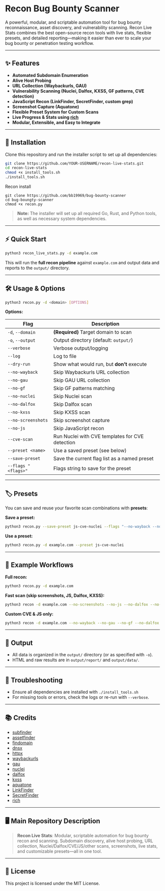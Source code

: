# Recon Bug Bounty Scanner

A powerful, modular, and scriptable automation tool for bug bounty reconnaissance, asset discovery, and vulnerability scanning. Recon Live Stats combines the best open-source recon tools with live stats, flexible presets, and detailed reporting—making it easier than ever to scale your bug bounty or penetration testing workflow.

---

## ✨ Features

- **Automated Subdomain Enumeration**
- **Alive Host Probing**
- **URL Collection (Waybackurls, GAU)**
- **Vulnerability Scanning (Nuclei, Dalfox, KXSS, GF patterns, CVE detection)**
- **JavaScript Recon (LinkFinder, SecretFinder, custom grep)**
- **Screenshot Capture (Aquatone)**
- **Flexible Preset System for Custom Scans**
- **Live Progress & Stats using [rich](https://github.com/Textualize/rich)**
- **Modular, Extensible, and Easy to Integrate**

---

## 🚀 Installation

Clone this repository and run the installer script to set up all dependencies:

```bash
git clone https://github.com/YOUR-USERNAME/recon-live-stats.git
cd recon-live-stats
chmod +x install_tools.sh
./install_tools.sh
```

Recon install 
```
git clone https://github.com/bb19969/bug-bounty-scanner
cd bug-boungty-scanner
chmod +x recon.py
```
> **Note:** The installer will set up all required Go, Rust, and Python tools, as well as necessary system dependencies.

---

## ⚡️ Quick Start

```bash
python3 recon_live_stats.py -d example.com
```

This will run the **full recon pipeline** against `example.com` and output data and reports to the `output/` directory.

---

## 🛠️ Usage & Options

```bash
python3 recon.py -d <domain> [OPTIONS]
```

**Options:**

| Flag                | Description                                          |
|---------------------|------------------------------------------------------|
| `-d`, `--domain`    | **(Required)** Target domain to scan                 |
| `-o`, `--output`    | Output directory (default: `output/`)                |
| `--verbose`         | Verbose output/logging                               |
| `--log`             | Log to file                                          |
| `--dry-run`         | Show what would run, but **don’t** execute           |
| `--no-wayback`      | Skip Waybackurls URL collection                      |
| `--no-gau`          | Skip GAU URL collection                              |
| `--no-gf`           | Skip GF patterns matching                            |
| `--no-nuclei`       | Skip Nuclei scan                                     |
| `--no-dalfox`       | Skip Dalfox scan                                     |
| `--no-kxss`         | Skip KXSS scan                                       |
| `--no-screenshots`  | Skip screenshot capture                              |
| `--no-js`           | Skip JavaScript recon                                |
| `--cve-scan`        | Run Nuclei with CVE templates for CVE detection      |
| `--preset <name>`   | Use a saved preset (see below)                       |
| `--save-preset`     | Save the current flag list as a named preset         |
| `--flags "<flags>"` | Flags string to save for the preset                  |

---

## 🏷️ Presets

You can save and reuse your favorite scan combinations with **presets**:

**Save a preset:**
```bash
python3 recon.py --save-preset js-cve-nuclei --flags "--no-wayback --no-gau --no-gf --no-dalfox --no-kxss --no-screenshots --cve-scan"
```

**Use a preset:**
```bash
python3 recon.py -d example.com --preset js-cve-nuclei
```

---

## 📝 Example Workflows

**Full recon:**
```bash
python3 recon.py -d example.com
```

**Fast scan (skip screenshots, JS, Dalfox, KXSS):**
```bash
python3 recon -d example.com --no-screenshots --no-js --no-dalfox --no-kxss
```

**Custom CVE & JS only:**
```bash
python3 recon -d example.com --no-wayback --no-gau --no-gf --no-dalfox --no-kxss --no-screenshots --cve-scan
```

---

## 📂 Output

- All data is organized in the `output/` directory (or as specified with `-o`).
- HTML and raw results are in `output/report/` and `output/data/`.

---

## 🐞 Troubleshooting

- Ensure all dependencies are installed with `./install_tools.sh`
- For missing tools or errors, check the logs or re-run with `--verbose`.

---

## 📚 Credits

- [subfinder](https://github.com/projectdiscovery/subfinder)
- [assetfinder](https://github.com/tomnomnom/assetfinder)
- [findomain](https://github.com/findomain/findomain)
- [dnsx](https://github.com/projectdiscovery/dnsx)
- [httpx](https://github.com/projectdiscovery/httpx)
- [waybackurls](https://github.com/tomnomnom/waybackurls)
- [gau](https://github.com/lc/gau)
- [nuclei](https://github.com/projectdiscovery/nuclei)
- [dalfox](https://github.com/hahwul/dalfox)
- [kxss](https://github.com/Emoe/kxss)
- [aquatone](https://github.com/michenriksen/aquatone)
- [LinkFinder](https://github.com/GerbenJavado/LinkFinder)
- [SecretFinder](https://github.com/m4ll0k/SecretFinder)
- [rich](https://github.com/Textualize/rich)

---

## 🖥️ Main Repository Description

> **Recon Live Stats**: Modular, scriptable automation for bug bounty recon and scanning. Subdomain discovery, alive host probing, URL collection, Nuclei/Dalfox/CVE/JS/other scans, screenshots, live stats, and customizable presets—all in one tool.

---

## 📄 License

This project is licensed under the MIT License.
